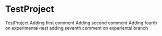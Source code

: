 # TestProject
TestProject
Adding first comment
Adding second comment
Adding fourth on experimental-test
adding seventh comment on experiental branch